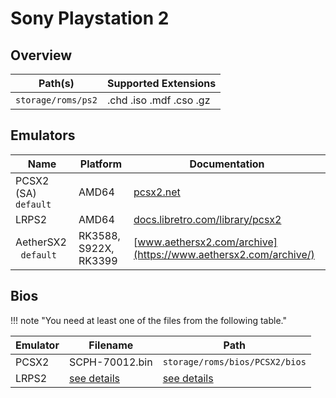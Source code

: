 # Sony Playstation 2

## Overview

| Path(s) | Supported Extensions |
| --- | --- |
| `storage/roms/ps2` | .chd .iso .mdf .cso .gz |

## Emulators

| Name | Platform | Documentation |
| --- | --- | --- |
| PCSX2 (SA) &nbsp; `default` | AMD64 | [pcsx2.net](https://pcsx2.net) |
| LRPS2 | AMD64 | [docs.libretro.com/library/pcsx2](https://docs.libretro.com/library/pcsx2) |
| AetherSX2 &nbsp; `default` | RK3588, S922X, RK3399 | [www.aethersx2.com/archive](https://www.aethersx2.com/archive/) |

## Bios

!!! note "You need at least one of the files from the following table."

| Emulator | Filename | Path |
| --- | --- | --- |
| PCSX2 | SCPH-70012.bin | `storage/roms/bios/PCSX2/bios` |
| LRPS2 | [see details](https://docs.libretro.com/library/pcsx2/#bios) | [see details](https://docs.libretro.com/library/pcsx2/#bios) | `storage/roms/bios/PCSX2/bios` |